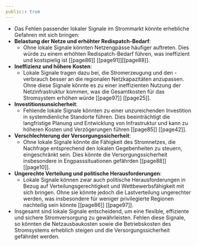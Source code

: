 ```yaml
---
public:: true
---
```

- Das Fehlen passender lokaler Signale im Strommarkt könnte erhebliche Gefahren mit sich bringen:
- **Belastung der Netze und erhöhter Redispatch-Bedarf**:
	- Ohne lokale Signale könnten Netzengpässe häufiger auftreten. Dies würde zu einem erhöhten Redispatch-Bedarf führen, was ineffizient und kostspielig ist [[page86]] [[page91]][[page88]].
- **Ineffizienz und höhere Kosten**:
	- Lokale Signale tragen dazu bei, die Stromerzeugung und den -verbrauch besser an die regionalen Netzkapazitäten anzupassen. Ohne diese Signale könnte es zu einer ineffizienten Nutzung der Netzinfrastruktur kommen, was die Gesamtkosten für das Stromsystem erhöhen würde [[page97]] [[page25]].
- **Investitionsunsicherheit**:
	- Fehlende lokale Signale könnten zu einer unzureichenden Investition in systemdienliche Standorte führen. Dies beeinträchtigt die langfristige Planung und Entwicklung von Infrastruktur und kann zu höheren Kosten und Verzögerungen führen [[page85]] [[page42]].
- **Verschlechterung der Versorgungssicherheit**:
	- Ohne lokale Signale könnte die Fähigkeit des Stromnetzes, die Nachfrage entsprechend den lokalen Gegebenheiten zu steuern, eingeschränkt sein. Dies könnte die Versorgungssicherheit insbesondere in Engpasssituationen gefährden [[page88]] [[page10]].
- **Ungerechte Verteilung und politische Herausforderungen**:
	- Lokale Signale können zwar auch politische Herausforderungen in Bezug auf Verteilungsgerechtigkeit und Wettbewerbsfähigkeit mit sich bringen. Ohne sie könnte jedoch die Lastverteilung ungerechter werden, was insbesondere für weniger privilegierte Regionen nachteilig sein könnte [[page86]] [[page97]].
- Insgesamt sind lokale Signale entscheidend, um eine flexible, effiziente und sichere Stromversorgung zu gewährleisten. Fehlen diese Signale, so könnten die Netzausbaukosten sowie die Betriebskosten des Stromsystems erheblich steigen und die Versorgungssicherheit gefährdet werden.
